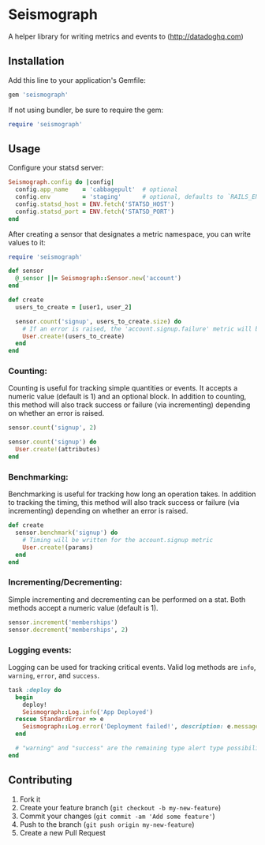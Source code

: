 # Seismograph

A helper library for writing metrics and events to (http://datadoghq.com)

## Installation

Add this line to your application's Gemfile:

```ruby
gem 'seismograph'
```

If not using bundler, be sure to require the gem:

```ruby
require 'seismograph'
```

## Usage

Configure your statsd server:

```ruby
Seismograph.config do |config|
  config.app_name    = 'cabbagepult'  # optional
  config.env         = 'staging'      # optional, defaults to `RAILS_ENV` or `RACK_ENV`
  config.statsd_host = ENV.fetch('STATSD_HOST')
  config.statsd_port = ENV.fetch('STATSD_PORT')
end
```

After creating a sensor that designates a metric namespace, you can write values to it:

```ruby
require 'seismograph'

def sensor
  @_sensor ||= Seismograph::Sensor.new('account')
end

def create
  users_to_create = [user1, user_2]

  sensor.count('signup', users_to_create.size) do
    # If an error is raised, the 'account.signup.failure' metric will be incremented instead
    User.create!(users_to_create)
  end
end
```

### Counting:

Counting is useful for tracking simple quantities or events.  It accepts a numeric value (default
is 1) and an optional block.  In addition to counting, this method will also track success or
failure (via incrementing) depending on whether an error is raised.

```ruby
sensor.count('signup', 2)

sensor.count('signup') do
  User.create!(attributes)
end
```

### Benchmarking:

Benchmarking is useful for tracking how long an operation takes.  In addition to tracking the
timing, this method will also track success or failure (via incrementing) depending on whether an
error is raised.

```ruby
def create
  sensor.benchmark('signup') do
    # Timing will be written for the account.signup metric
    User.create!(params)
  end
end
```

### Incrementing/Decrementing:

Simple incrementing and decrementing can be performed on a stat.  Both methods accept a numeric
value (default is 1).

```ruby
sensor.increment('memberships')
sensor.decrement('memberships', 2)
```

### Logging events:

Logging can be used for tracking critical events.  Valid log methods are `info`, `warning`,
`error`, and `success`.

```ruby
task :deploy do
  begin
    deploy!
    Seismograph::Log.info('App Deployed')
  rescue StandardError => e
    Seismograph::Log.error('Deployment failed!', description: e.message)
  end

  # "warning" and "success" are the remaining type alert type possibilities
end
```

## Contributing

1. Fork it
2. Create your feature branch (`git checkout -b my-new-feature`)
3. Commit your changes (`git commit -am 'Add some feature'`)
4. Push to the branch (`git push origin my-new-feature`)
5. Create a new Pull Request
